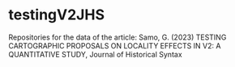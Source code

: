 # testingV2JHS
Repositories for the data of the article: Samo, G. (2023) TESTING CARTOGRAPHIC PROPOSALS ON LOCALITY EFFECTS IN V2: A QUANTITATIVE STUDY, Journal of Historical Syntax
